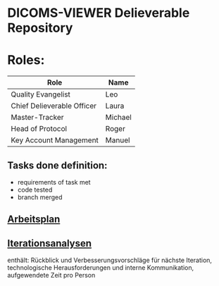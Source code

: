 # DICOMS-VIEWER Delieverable Repository

# Roles:

| Role                       | Name     |
| -------------------------- | -------- |
| Quality Evangelist         | Leo      |
| Chief Delieverable Officer | Laura    |
| Master-Tracker             | Michael  |
| Head of Protocol           | Roger    |
| Key Account Management     | Manuel   |


## Tasks done definition:
- requirements of task met
- code tested
- branch merged

## [Arbeitsplan](https://trello.com/b/atzUnddg/pse-dicom-viewer)

## [Iterationsanalysen](https://docs.google.com/document/d/11QXwVEx0RP5y9Fw0OtGMUhY0bP0oAUfU8dR-FS_nMsk/edit?usp=sharing) 
enthält: Rückblick und Verbesserungsvorschläge für nächste Iteration, technologische Herausforderungen und interne Kommunikation, aufgewendete Zeit pro Person 

